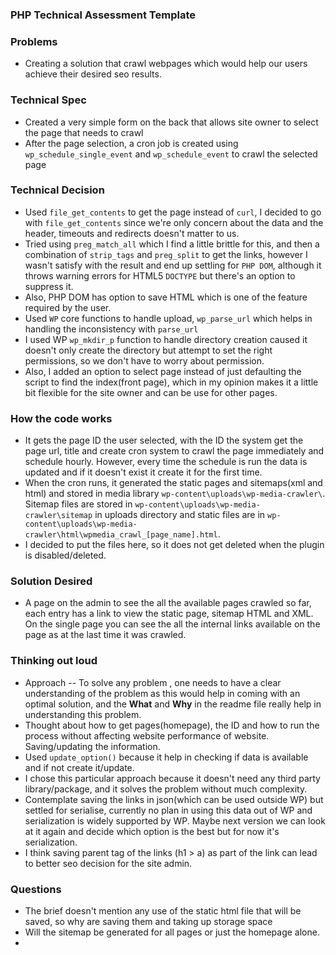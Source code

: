 ### PHP Technical Assessment Template

### Problems
- Creating a solution that crawl webpages which would help our users achieve their desired seo results.

### Technical Spec
- Created a very simple form on the back that allows site owner to select the page that needs to crawl
- After the page selection, a cron job is created using `wp_schedule_single_event` and `wp_schedule_event` to crawl the selected page

### Technical Decision
- Used `file_get_contents` to get the page instead of `curl`, I decided to go with `file_get_contents` since we're only concern about the data and the header, timeouts and redirects doesn't matter to us.
- Tried using `preg_match_all` which I find a little brittle for this, and then a combination of `strip_tags` and `preg_split` to get the links, however I wasn't satisfy with the result and end up settling for `PHP DOM`, although it throws warning errors for HTML5 `DOCTYPE` but there's an option to suppress it.
- Also, PHP DOM has option to save HTML which is one of the feature required by the user.
- Used `WP` core functions to handle upload, `wp_parse_url` which helps in handling the inconsistency with `parse_url` 
- I used WP `wp_mkdir_p` function to handle directory creation caused it doesn't only create the directory but attempt to set the right permissions, so we don't have to worry about permission.
- Also, I added an option to select page instead of just defaulting the script to find the index(front page), which in my opinion makes it a little bit flexible for the site owner and can be use for other pages.


### How the code works
- It gets the page ID the user selected, with the ID the system get the page url, title and create cron system to crawl the page immediately and schedule hourly. However, every time the schedule is run the data is updated and if it doesn't exist it create it for the first time.
- When the cron runs, it generated the static pages and sitemaps(xml and html) and stored in media library `wp-content\uploads\wp-media-crawler\`. Sitemap files are stored in `wp-content\uploads\wp-media-crawler\sitemap` in uploads directory and static files are in `wp-content\uploads\wp-media-crawler\html\wpmedia_crawl_[page_name].html`.
- I decided to put the files here, so it does not get deleted when the plugin is disabled/deleted.


### Solution Desired
- A page on the admin to see the all the available pages crawled so far, each entry has a link to view the static page, sitemap HTML and XML. On the single page you can see the all the internal links available on the page as at the last time it was crawled.


### Thinking out loud
- Approach -- To solve any problem , one needs to have a clear understanding of the problem as this would help in coming with an optimal solution, and the **What** and **Why** in the readme file really help in understanding this problem.
- Thought about how to get pages(homepage), the ID and how to run the process without affecting website performance of website. Saving/updating the information.
- Used `update_option()` because it help in checking if data is available and if not create it/update.
- I chose this particular approach because it doesn't need any third party library/package, and it solves the problem without much complexity.
- Contemplate saving the links in json(which can be used outside WP) but settled for serialise, currently no plan in using this data out of WP and serialization is widely supported by WP. Maybe next version we can look at it again and decide which option is the best but for now it's serialization.
- I think saving parent tag of the links (h1 > a) as part of the link can lead to better seo decision for the site admin.


### Questions
- The brief doesn't mention any use of the static html file that will be saved, so why are saving them and taking up storage space
- Will the sitemap be generated for all pages or just the homepage alone.
- 
